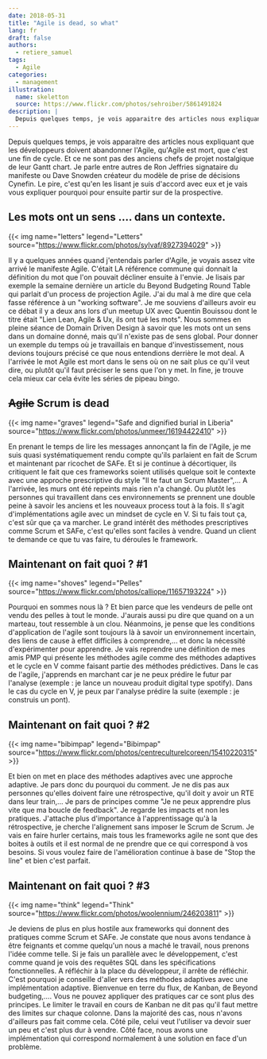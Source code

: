```yaml
---
date: 2018-05-31
title: "Agile is dead, so what"
lang: fr
draft: false
authors:
  - retiere_samuel
tags:
  - Agile
categories:
  - management
illustration:
  name: skeletton
  source: https://www.flickr.com/photos/sehroiber/5861491824
description: |
  Depuis quelques temps, je vois apparaitre des articles nous expliquant que les développeurs doivent abandonner l'Agile, qu'Agile est mort, que c'est une fin de cycle. Et ce ne sont pas des anciens chefs de projet nostalgique de leur Gantt chart. Je parle entre autres de Ron Jeffries signataire du manifeste ou Dave Snowden créateur du modèle de prise de décisions Cynefin. Le pire, c'est qu'en les lisant je suis d'accord avec eux et je vais vous expliquer pourquoi pour ensuite partir sur de la prospective.
---
```


Depuis quelques temps, je vois apparaitre des articles nous expliquant que les développeurs doivent abandonner l'Agile, qu'Agile est mort, que c'est une fin de cycle. Et ce ne sont pas des anciens chefs de projet nostalgique de leur Gantt chart. Je parle entre autres de Ron Jeffries signataire du manifeste ou Dave Snowden créateur du modèle de prise de décisions Cynefin. Le pire, c'est qu'en les lisant je suis d'accord avec eux et je vais vous expliquer pourquoi pour ensuite partir sur de la prospective.

## Les mots ont un sens .... dans un contexte.

{{< img name="letters" legend="Letters" source="https://www.flickr.com/photos/sylvaf/8927394029" >}}

Il y a quelques années quand j'entendais parler d'Agile, je voyais assez vite arrivé le manifeste Agile. C'était LA référence commune qui donnait la définition du mot que l'on pouvait décliner ensuite à l'envie. Je lisais par exemple la semaine dernière un article du Beyond Budgeting Round Table qui parlait d'un process de projection Agile. J'ai du mal à me dire que cela fasse référence à un "working software". Je me souviens d'ailleurs avoir eu ce débat il y a deux ans lors d'un meetup UX avec Quentin Bouissou dont le titre était "Lien Lean, Agile & Ux, ils ont tué les mots". Nous sommes en pleine séance de Domain Driven Design à savoir que les mots ont un sens dans un domaine donné, mais qu'il n'existe pas de sens global. Pour donner un exemple du temps où je travaillais en banque d'investissement, nous devions toujours précisé ce que nous entendions derrière le mot deal. A l'arrivée le mot Agile est mort dans le sens où on ne sait plus ce qu'il veut dire, ou plutôt qu'il faut préciser le sens que l'on y met. In fine, je trouve cela mieux car cela évite les séries de pipeau bingo.

## <strike>Agile</strike> Scrum is dead

{{< img name="graves" legend="Safe and dignified burial in Liberia" source="https://www.flickr.com/photos/unmeer/16194422410" >}}

En prenant le temps de lire les messages annonçant la fin de l'Agile, je me suis quasi systématiquement rendu compte qu'ils parlaient en fait de Scrum et maintenant par ricochet de SAFe. Et si je continue à décortiquer, ils critiquent le fait que ces frameworks soient utilisés quelque soit le contexte avec une approche prescriptive du style "Il te faut un Scrum Master",... A l'arrivée, les murs ont été repeints mais rien n'a changé. Ou plutôt les personnes qui travaillent dans ces environnements se prennent une double peine à savoir les anciens et les nouveaux process tout à la fois. Il s'agit d'implémentations agile avec un mindset de cycle en V. Si tu fais tout ça, c'est sûr que ça va marcher. Le grand intérêt des méthodes prescriptives comme Scrum et SAFe, c'est qu'elles sont faciles à vendre. Quand un client te demande ce que tu vas faire, tu déroules le framework. 

## Maintenant on fait quoi ? #1

{{< img name="shoves" legend="Pelles" source="https://www.flickr.com/photos/calliope/11657193224" >}}

Pourquoi en sommes nous là ? Et bien parce que les vendeurs de pelle ont vendu des pelles à tout le monde. J'aurais aussi pu dire que quand on a un marteau, tout ressemble à un clou. Néanmoins, je pense que les conditions d'application de l'agile sont toujours là à savoir un environnement incertain, des liens de cause à effet difficiles à comprendre,...  et donc la nécessité d'expérimenter pour apprendre. Je vais reprendre une définition de mes amis PMP qui présente les méthodes agile comme des méthodes adaptives et le cycle en V comme faisant partie des méthodes prédictives. Dans le cas de l'agile, j'apprends en marchant car je ne peux prédire le futur par l'analyse (exemple : je lance un nouveau produit digital type spotify). Dans le cas du cycle en V, je peux par l'analyse prédire la suite (exemple : je construis un pont).

##  Maintenant on fait quoi ? #2

{{< img name="bibimpap" legend="Bibimpap" source="https://www.flickr.com/photos/centreculturelcoreen/15410220315" >}}

Et bien on met en place des méthodes adaptives avec une approche adaptive. Je pars donc du pourquoi du comment. Je ne dis pas aux personnes qu'elles doivent faire une rétrospective, qu'il doit y avoir un RTE dans leur train,... Je pars de principes comme "Je ne peux apprendre plus vite que ma boucle de feedback". Je regarde les impacts et non les pratiques. J'attache plus d'importance à l'apprentissage qu'à la rétrospective, je cherche l'alignement sans imposer le Scrum de Scrum. Je vais en faire hurler certains, mais tous les frameworks agile ne sont que des boites à outils et il est normal de ne prendre que ce qui correspond à vos besoins. Si vous voulez faire de l'amélioration continue à base de "Stop the line" et bien c'est parfait. 

## Maintenant on fait quoi ? #3

{{< img name="think" legend="Think" source="https://www.flickr.com/photos/woolennium/246203811" >}}

Je deviens de plus en plus hostile aux frameworks qui donnent des pratiques comme Scrum et SAFe. Je constate que nous avons tendance à être feignants et comme quelqu'un nous a maché le travail, nous prenons l'idée comme telle. Si je fais un parallèle avec le développement, c'est comme quand je vois des requêtes SQL dans les spécifications fonctionnelles. A réfléchir à la place du développeur, il arrête de réfléchir. 
 C'est pourquoi je conseille d'aller vers des méthodes adaptives avec une implémentation adaptive. Bienvenue en terre du flux, de Kanban, de Beyond budgeting,.... Vous ne pouvez appliquer des pratiques car ce sont plus des principes. Le limiter le travail en cours de Kanban ne dit pas qu'il faut mettre des limites sur chaque colonne. Dans la majorité des cas, nous n'avons d'ailleurs pas fait comme cela. Côté pile, celui veut l'utiliser va devoir suer un peu et c'est plus dur à vendre. Côté face, nous avons une implémentation qui correspond normalement à une solution en face d'un problème. 

